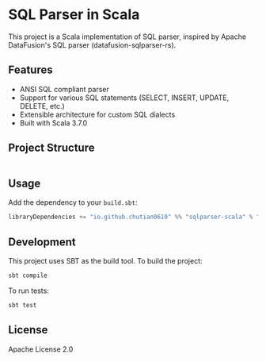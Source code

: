 # SQL Parser in Scala

This project is a Scala implementation of SQL parser, inspired by Apache DataFusion's SQL parser (datafusion-sqlparser-rs).

## Features

- ANSI SQL compliant parser
- Support for various SQL statements (SELECT, INSERT, UPDATE, DELETE, etc.)
- Extensible architecture for custom SQL dialects
- Built with Scala 3.7.0

## Project Structure

```

```

## Usage

Add the dependency to your `build.sbt`:

```scala
libraryDependencies += "io.github.chutian0610" %% "sqlparser-scala" % "0.1.0-SNAPSHOT"
```

## Development

This project uses SBT as the build tool. To build the project:

```bash
sbt compile
```

To run tests:

```bash
sbt test
```

## License

Apache License 2.0
